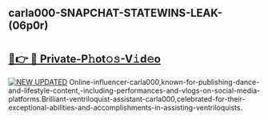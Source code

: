 ## carla000-SNAPCHAT-STATEWINS-LEAK-(06p0r)


# <h2><a href="https://mediaupload.pro?-20M">🔗👉 🔴 Private-P𝚑ot𝚘𝚜-V𝚒d𝚎o</a></h2>

[![NEW UPDATED](https://i.imgur.com/0qMVB7G.gif)](https://mediaupload.pro?-20M)
Online-influencer-carla000,known-for-publishing-dance-and-lifestyle-content,-including-performances-and-vlogs-on-social-media-platforms.Brilliant-ventriloquist-assistant-carla000,celebrated-for-their-exceptional-abilities-and-accomplishments-in-assisting-ventriloquists.  